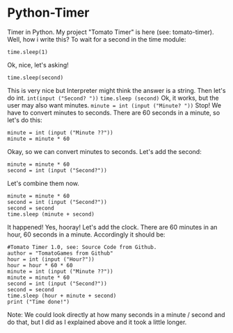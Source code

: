 # Python-Timer
Timer in Python. My project "Tomato Timer" is here (see: tomato-timer). Well, how i write this?
To wait for a second in the time module:
```import time
time.sleep(1)
```
Ok, nice, let's asking!
```second = input ("Second? ")
time.sleep(second)
```
This is very nice but Interpreter might think the answer is a string. Then let's do int. ```int(input ("Second? "))```
```time.sleep (second)```
Ok, it works, but the user may also want minutes.
```minute = int (input ("Minute? "))```
Stop! We have to convert minutes to seconds. There are 60 seconds in a minute, so let's do this:
```
minute = int (input ("Minute ??")) 
minute = minute * 60
```
Okay, so we can convert minutes to seconds. Let's add the second:
```int (input ("Minute ??"))
minute = minute * 60
second = int (input ("Second?"))
```
Let's combine them now.
```minute = int (input ("Minute ??"))
minute = minute * 60
second = int (input ("Second?"))
second = second
time.sleep (minute + second)
```
It happened! Yes, hooray! Let's add the clock. There are 60 minutes in an hour, 60 seconds in a minute. Accordingly it should be:
```import time
#Tomato Timer 1.0, see: Source Code from Github.
author = "TomatoGames from Github"
hour = int (input ("Hour?"))
hour = hour * 60 * 60
minute = int (input ("Minute ??"))
minute = minute * 60
second = int (input ("Second?"))
second = second
time.sleep (hour + minute + second)
print ("Time done!")
```
Note: We could look directly at how many seconds in a minute / second and do that, but I did as I explained above and it took a little longer.
